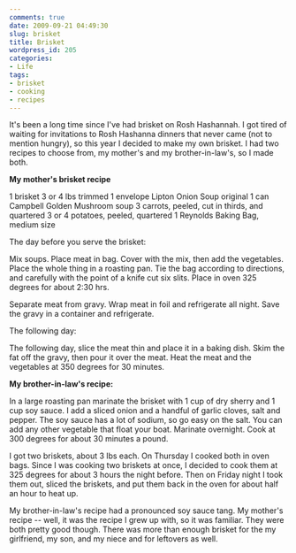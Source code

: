 ```yaml
---
comments: true
date: 2009-09-21 04:49:30
slug: brisket
title: Brisket
wordpress_id: 205
categories:
- Life
tags:
- brisket
- cooking
- recipes
---
```


It's been a long time since I've had brisket on Rosh Hashannah. I got tired of waiting for invitations to Rosh Hashanna dinners that never came (not to mention hungry), so this year I decided to make my own brisket. I had two recipes to choose from, my mother's and my brother-in-law's, so I made both.

**My mother's brisket recipe**


1 brisket 3 or 4 lbs trimmed
1 envelope Lipton Onion Soup original
1 can Campbell Golden Mushroom soup
3 carrots, peeled, cut in thirds, and quartered
3 or 4 potatoes, peeled, quartered
1 Reynolds Baking Bag, medium size


The day before you serve the brisket:




Mix soups. Place meat in bag. Cover with the mix, then add the vegetables.  Place the whole thing in a roasting pan. Tie the bag according to directions, and carefully with the point of a knife cut six slits. Place in oven 325 degrees  for about 2:30 hrs.




Separate meat from gravy. Wrap meat in foil and refrigerate all night. Save the gravy in a container and refrigerate.




The following day:




The following day, slice the meat thin and place it in a baking dish. Skim the fat off the gravy, then pour it over the meat. Heat the meat and the vegetables at 350 degrees for 30 minutes.



**My brother-in-law's recipe:**


In a large roasting pan marinate the brisket with 1 cup of dry sherry and 1 cup soy sauce.  I add a sliced onion and a handful of garlic cloves, salt and pepper.  The soy sauce has a lot of sodium, so go easy on the salt.  You can add any other vegetable that float your boat.  Marinate overnight.  Cook at 300 degrees for about 30 minutes a pound.



I got two briskets, about 3 lbs each. On Thursday I cooked both in oven bags. Since I was cooking two briskets at once, I decided to cook  them at 325 degrees for about 3 hours the night before. Then on Friday night I took them out, sliced the briskets, and put them back in the oven for about half an hour to heat up.

My brother-in-law's recipe had a pronounced soy sauce tang. My mother's recipe -- well, it was the recipe I grew up with, so it was familiar. They were both pretty good though. There was more than enough brisket for the my girlfriend, my son, and my niece and for leftovers as well.
